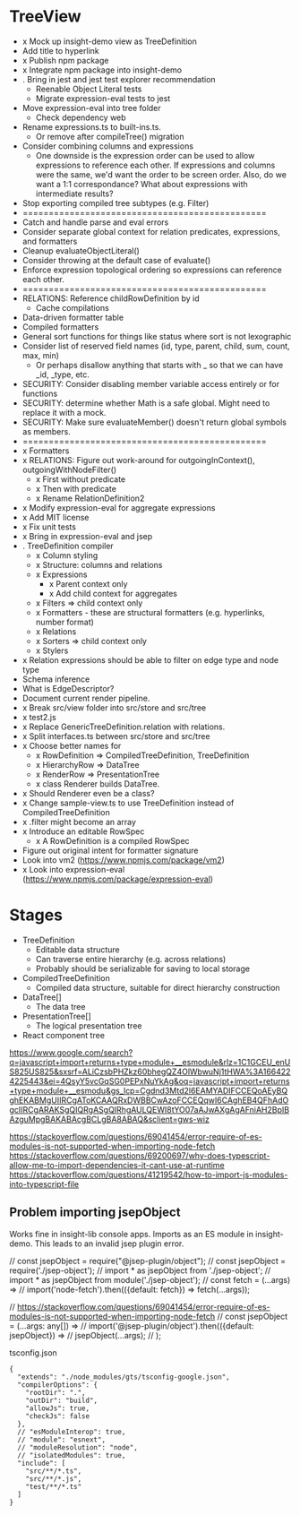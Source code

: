 # TreeView

* x Mock up insight-demo view as TreeDefinition
* Add title to hyperlink
* x Publish npm package
* x Integrate npm package into insight-demo
* . Bring in jest and jest test explorer recommendation
    * Reenable Object Literal tests
  * Migrate expression-eval tests to jest
* Move expression-eval into tree folder
  * Check dependency web
* Rename expressions.ts to built-ins.ts.
  * Or remove after compileTree() migration
* Consider combining columns and expressions
  * One downside is the expression order can be used to allow expressions to reference each other. If expressions and columns were the same, we'd want the order to be screen order. Also, do we want a 1:1 correspondance? What about expressions with intermediate results?
* Stop exporting compiled tree subtypes (e.g. Filter)
* ===============================================
* Catch and handle parse and eval errors
* Consider separate global context for relation predicates, expressions, and formatters
* Cleanup evaluateObjectLiteral()
* Consider throwing at the default case of evaluate()
* Enforce expression topological ordering so expressions can reference each other.
* ===============================================
* RELATIONS: Reference childRowDefinition by id
  * Cache compilations
* Data-driven formatter table
* Compiled formatters
* General sort functions for things like status where sort is not lexographic
* Consider list of reserved field names (id, type, parent, child, sum, count, max, min)
  * Or perhaps disallow anything that starts with _ so that we can have _id, _type, etc.
* SECURITY: Consider disabling member variable access entirely or for functions
* SECURITY: determine whether Math is a safe global. Might need to replace it with a mock.
* SECURITY: Make sure evaluateMember() doesn't return global symbols as members.
* ===============================================
* x Formatters
* x RELATIONS: Figure out work-around for outgoingInContext(), outgoingWithNodeFilter()
  * x First without predicate
  * x Then with predicate
  * x Rename RelationDefinition2
* x Modify expression-eval for aggregate expressions
* x Add MIT license
* x Fix unit tests
* x Bring in expression-eval and jsep
* . TreeDefinition compiler
  * x Column styling
  * x Structure: columns and relations
  * x Expressions
    * x Parent context only
    * x Add child context for aggregates
  * x Filters => child context only
  * x Formatters - these are structural formatters (e.g. hyperlinks, number format)
  * x Relations
  * x Sorters => child context only
  * x Stylers
* x Relation expressions should be able to filter on edge type and node type
* Schema inference
* What is EdgeDescriptor?
* Document current render pipeline.
* x Break src/view folder into src/store and src/tree
* x test2.js
* x Replace GenericTreeDefinition.relation with relations.
* x Split interfaces.ts between src/store and src/tree
* x Choose better names for
  * x RowDefinition => CompiledTreeDefinition, TreeDefinition
  * x HierarchyRow => DataTree
  * x RenderRow => PresentationTree
  * x class Renderer builds DataTree.
* x Should Renderer even be a class?
* x Change sample-view.ts to use TreeDefinition instead of CompiledTreeDefinition
* x .filter might become an array
* x Introduce an editable RowSpec
  * x A RowDefinition is a compiled RowSpec
* Figure out original intent for formatter signature
* Look into vm2 (https://www.npmjs.com/package/vm2)
* x Look into expression-eval (https://www.npmjs.com/package/expression-eval)

# Stages

* TreeDefinition
  * Editable data structure
  * Can traverse entire hierarchy (e.g. across relations)
  * Probably should be serializable for saving to local storage
* CompiledTreeDefinition
  * Compiled data structure, suitable for direct hierarchy construction
* DataTree[]
  * The data tree
* PresentationTree[]
  * The logical presentation tree
* React component tree


https://www.google.com/search?q=javascript+import+returns+type+module+__esmodule&rlz=1C1GCEU_enUS825US825&sxsrf=ALiCzsbPHZkz60bhegQZ4OlWbwuNj1tHWA%3A1664224225443&ei=4QsyY5vcGqSG0PEPxNuYkAg&oq=javascript+import+returns+type+module+__esmodu&gs_lcp=Cgdnd3Mtd2l6EAMYADIFCCEQoAEyBQghEKABMgUIIRCgAToKCAAQRxDWBBCwAzoFCCEQqwI6CAghEB4QFhAdOgcIIRCgARAKSgQIQRgASgQIRhgAULQEWI8tYO07aAJwAXgAgAFniAH2BpIBAzguMpgBAKABAcgBCLgBA8ABAQ&sclient=gws-wiz

https://stackoverflow.com/questions/69041454/error-require-of-es-modules-is-not-supported-when-importing-node-fetch
https://stackoverflow.com/questions/69200697/why-does-typescript-allow-me-to-import-dependencies-it-cant-use-at-runtime
https://stackoverflow.com/questions/41219542/how-to-import-js-modules-into-typescript-file


## Problem importing jsepObject

Works fine in insight-lib console apps.
Imports as an ES module in insight-demo. This leads to an invalid jsep plugin error.

// const jsepObject = require("@jsep-plugin/object");
// const jsepObject = require('./jsep-object');
// import * as jsepObject from './jsep-object';
// import * as jsepObject from module('./jsep-object');
// const fetch = (...args) =>
//   import('node-fetch').then(({default: fetch}) => fetch(...args));

// https://stackoverflow.com/questions/69041454/error-require-of-es-modules-is-not-supported-when-importing-node-fetch
// const jsepObject = (...args: any[]) =>
//   import('@jsep-plugin/object').then(({default: jsepObject}) =>
//     jsepObject(...args);
//   );


tsconfig.json
~~~
{
  "extends": "./node_modules/gts/tsconfig-google.json",
  "compilerOptions": {
    "rootDir": ".",
    "outDir": "build",
    "allowJs": true,
    "checkJs": false
  },
  // "esModuleInterop": true,
  // "module": "esnext",
  // "moduleResolution": "node",
  // "isolatedModules": true,
  "include": [
    "src/**/*.ts",
    "src/**/*.js",
    "test/**/*.ts"
  ]
}
~~~
